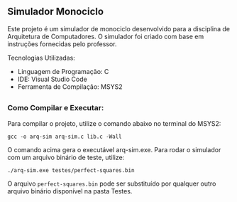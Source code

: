 ## Simulador Monociclo
Este projeto é um simulador de monociclo desenvolvido para a disciplina de Arquitetura de Computadores. O simulador foi criado com base em instruções fornecidas pelo professor.

Tecnologias Utilizadas:
- Linguagem de Programação: C
- IDE: Visual Studio Code
- Ferramenta de Compilação: MSYS2
##
<h3>Como Compilar e Executar:</h3>
Para compilar o projeto, utilize o comando abaixo no terminal do MSYS2:

`gcc -o arq-sim arq-sim.c lib.c -Wall` 

O comando acima gera o executável arq-sim.exe. Para rodar o simulador com um arquivo binário de teste, utilize:

`./arq-sim.exe testes/perfect-squares.bin`

O arquivo `perfect-squares.bin` pode ser substituído por qualquer outro arquivo binário disponível na pasta Testes.
